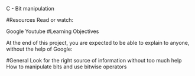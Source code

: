 C - Bit manipulation

#Resources
Read or watch:

Google
Youtube
#Learning Objectives

At the end of this project, you are expected to be able to explain to anyone, without the help of Google:

#General
Look for the right source of information without too much help
How to manipulate bits and use bitwise operators
